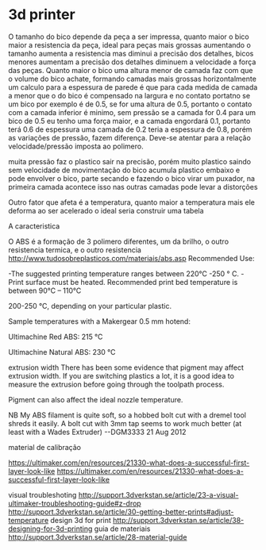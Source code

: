 # 3d printer

O tamanho do bico depende da peça a ser impressa, quanto maior o bico maior a resistencia da peça, ideal para peças mais grossas
aumentando o tamanho aumenta a resistencia mas diminui a precisão dos detalhes, bicos menores aumentam a precisão dos detalhes
diminuem a velocidade a força das peças. 
Quanto maior o bico uma altura menor de camada faz com que o volume do bico achate, formando camadas mais grossas horizontalmente
um calculo para a espessura de parede é que para cada medida de camada a menor que o do bico é compensado na largura e no contato 
portatno se um bico por exemplo é de 0.5, se for uma altura de 0.5, portanto o contato com a camada inferior é minimo, sem pressão
se a camada for 0.4 para um bico de 0.5 eu tenho uma força maior, e a camada engordará 0.1, portanto terá 0.6 de espessura
uma camada de 0.2 teria a espessura de 0.8, porém as variações de pressão, fazem diferença.
Deve-se atentar para a relação velocidade/pressão imposta ao polimero.

muita pressão faz o plastico sair na precisão, porém muito plastico saindo sem velocidade de movimentação do bico acumula 
plastico embaixo e pode envolver o bico, parte secando e fazendo o bico virar um puxador, na primeira camada acontece isso
nas outras camadas pode levar a distorções

Outro fator que afeta é a temperatura, quanto maior a temperatura mais ele deforma ao ser acelerado o ideal seria construir uma tabela

A caracteristica 

O ABS é a formação de 3 polimero diferentes, um da brilho, o outro resistencia termica, e o outro resistencia 
http://www.tudosobreplasticos.com/materiais/abs.asp
Recommended Use:

-The suggested printing temperature ranges between 220°C -250 ° C.
-Print surface must be heated. Recommended print bed temperature is between 90°C – 110°C


200-250 °C, depending on your particular plastic. 

Sample temperatures with a Makergear 0.5 mm hotend: 

Ultimachine Red ABS: 215 °C 

Ultimachine Natural ABS: 230 °C 

extrusion width
There has been some evidence that pigment may affect extrusion width. If you are switching plastics a lot, it is a good idea to measure the extrusion before going through the toolpath process. 

Pigment can also affect the ideal nozzle temperature. 

NB My ABS filament is quite soft, so a hobbed bolt cut with a dremel tool shreds it easily. A bolt cut with 3mm tap seems to work much better (at least with a Wades Extruder) --DGM3333 21 Aug 2012 


material de calibração

https://ultimaker.com/en/resources/21330-what-does-a-successful-first-layer-look-like
https://ultimaker.com/en/resources/21330-what-does-a-successful-first-layer-look-like

visual troubleshoting
http://support.3dverkstan.se/article/23-a-visual-ultimaker-troubleshooting-guide#z-drop
http://support.3dverkstan.se/article/30-getting-better-prints#adjust-temperature
design 3d for print
http://support.3dverkstan.se/article/38-designing-for-3d-printing
guia de materiais
http://support.3dverkstan.se/article/28-material-guide

